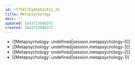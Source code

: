 ```yaml
---
id: rf7SXIfEgAH1D1CAIu_JS
title: Metapsychology
desc: ''
updated: 1643723096372
created: 1643723096372
---
```


- [[Metapsychology: undefined|session.metapsychology-0]]
- [[Metapsychology: undefined|session.metapsychology-3]]
- [[Metapsychology: undefined|session.metapsychology-2]]
- [[Metapsychology: undefined|session.metapsychology-1]]
